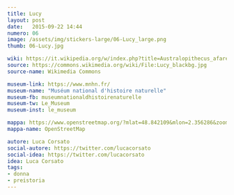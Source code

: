```yaml
---
title: Lucy
layout: post
date:   2015-09-22 14:44
numero: 06
image: /assets/img/stickers-large/06-Lucy_large.png
thumb: 06-Lucy.jpg

wiki: https://it.wikipedia.org/w/index.php?title=Australopithecus_afarensis&redirect=no#Lucy
source: https://commons.wikimedia.org/wiki/File:Lucy_blackbg.jpg
source-name: Wikimedia Commons

museum-link: https://www.mnhn.fr/
museum-name: "Muséum national d'histoire naturelle"
museum-fb: museumnationaldhistoirenaturelle
museum-tw: Le_Museum
museum-inst: le_museum

mappa: https://www.openstreetmap.org/?mlat=48.842109&mlon=2.356286&zoom=15#map=15/48.8421/2.3563
mappa-name: OpenStreetMap

autore: Luca Corsato
social-autore: https://twitter.com/lucacorsato
social-idea: https://twitter.com/lucacorsato
idea: Luca Corsato
tags:
- donna
- preistoria
---
```

